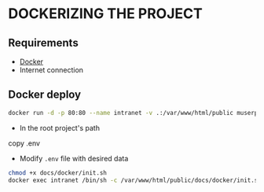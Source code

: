 # DOCKERIZING THE PROJECT

## Requirements

* [Docker](https://docs.docker.com/install/)
* Internet connection

## Docker deploy

```sh
docker run -d -p 80:80 --name intranet -v .:/var/www/html/public muserpol/pva:1.1
```
* In the root project's path

copy .env
* Modify `.env` file with desired data

```sh
chmod +x docs/docker/init.sh
docker exec intranet /bin/sh -c /var/www/html/public/docs/docker/init.sh
```
